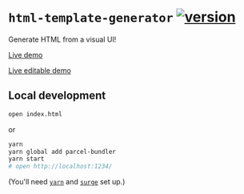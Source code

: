 # `html-template-generator` [![version](https://img.shields.io/github/release/hchiam/html-template-generator)](https://github.com/hchiam/html-template-generator/releases)

Generate HTML from a visual UI!

[Live demo](https://html-template-generator.surge.sh)

[Live editable demo](https://codepen.io/hchiam/pen/jOBOaqm)

## Local development

```bash
open index.html
```

or

```bash
yarn
yarn global add parcel-bundler
yarn start
# open http://localhost:1234/
```

(You'll need [`yarn`](https://github.com/hchiam/learning-yarn) and [`surge`](https://github.com/hchiam/learning-surge) set up.)
